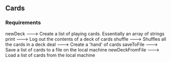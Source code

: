 ## Cards

### Requirements
newDeck         ---> Create a list of playing cards. Essentially an array of strings
print           ---> Log out the contents of a deck of cards
shuffle         ---> Shuffles all the cards in a deck
deal            ---> Create a 'hand' of cards
saveToFile      ---> Save a list of cards to a file on the local machine
newDeckFromFile ---> Load a list of cards from the local machine